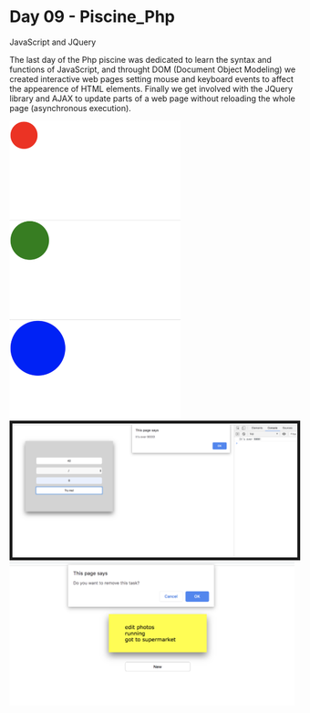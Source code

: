 # Day 09 - Piscine_Php

JavaScript and JQuery

The last day of the Php piscine was dedicated to learn the syntax and functions of JavaScript, and throught DOM (Document Object Modeling) we created interactive web pages setting mouse and keyboard events to affect the appearence of HTML elements. Finally we get involved with the JQuery library and AJAX to update parts of a web page without reloading the whole page (asynchronous execution).

<img src="../resources/images/balloon.png" width="300">
<img border="5" src="../resources/images/calc.png" width="500">
<img src="../resources/images/todo.png" width="500">
